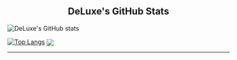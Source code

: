 <center>
  <h2>DeLuxe's GitHub Stats</h2>
</center>

![DeLuxe's GitHub stats](https://github-readme-stats.vercel.app/api?username=DeLuxe-1337&count_private=true&include_all_commits=true)

[![Top Langs](https://github-readme-stats.vercel.app/api/top-langs/?username=DeLuxe-1337)](https://github.com/anuraghazra/github-readme-stats)
<a>
  <img align="center" src="https://github-readme-stats.vercel.app/api/top-langs/?username=DeLuxe1337001&exclude_repo=Pixel-Tamers-RE&theme=material-palenight&layout=compact"/>
</a>
<hr>
